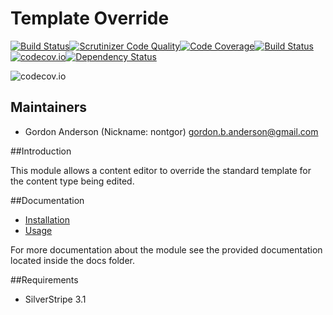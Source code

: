 # Template Override
[![Build Status](https://travis-ci.org/gordonbanderson/template-override.svg?branch=AUTOMATED_TESTING)](https://travis-ci.org/gordonbanderson/template-override)[![Scrutinizer Code Quality](https://scrutinizer-ci.com/g/gordonbanderson/template-override/badges/quality-score.png?b=AUTOMATED_TESTING)](https://scrutinizer-ci.com/g/gordonbanderson/template-override/?branch=AUTOMATED_TESTING)[![Code Coverage](https://scrutinizer-ci.com/g/gordonbanderson/template-override/badges/coverage.png?b=AUTOMATED_TESTING)](https://scrutinizer-ci.com/g/gordonbanderson/template-override/?branch=AUTOMATED_TESTING)[![Build Status](https://scrutinizer-ci.com/g/gordonbanderson/template-override/badges/build.png?b=AUTOMATED_TESTING)](https://scrutinizer-ci.com/g/gordonbanderson/template-override/build-status/AUTOMATED_TESTING)[![codecov.io](https://codecov.io/github/gordonbanderson/template-override/coverage.svg?branch=AUTOMATED_TESTING)](https://codecov.io/github/gordonbanderson/template-override?branch=AUTOMATED_TESTING)[![Dependency Status](https://www.versioneye.com/php/weboftalent:template-override/dev-master/badge?style=flat)](https://www.versioneye.com/php/weboftalent:template-override/dev-master)

![codecov.io](https://codecov.io/github/gordonbanderson/template-override/branch.svg?branch=AUTOMATED_TESTING)

## Maintainers

* Gordon Anderson (Nickname: nontgor)
	<gordon.b.anderson@gmail.com>

##Introduction

This module allows a content editor to override the standard template for
the content type being edited.
 
##Documentation
* [Installation](./docs/en/Installation.md)
* [Usage](./docs/en/Usage.md)

For more documentation about the module see the provided documentation located
inside the docs folder.

##Requirements
* SilverStripe 3.1

